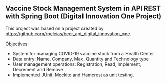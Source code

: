 ## Vaccine Stock Management System in API REST with Spring Boot (Digital Innovation One Project)

This project was based on a project created by https://github.com/rpeleias/beer_api_digital_innovation_one.

Objectives:
* System for managing COVID-19 vaccine stock from a Health Center
* Data entry: Name, Company, Max, Quantity and Technology type
* User management operations: Registration, Read, Implement, Decrement and Remove
* Implemented JUnit, Mockito and Hamcrest as unit testing.
